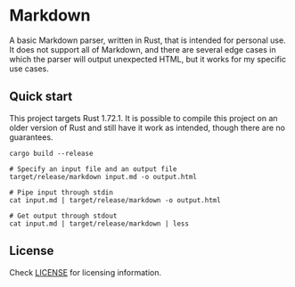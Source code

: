 # Markdown

A basic Markdown parser, written in Rust, that is intended for personal use. It does not support all of Markdown, and there are several edge cases in which the parser will output unexpected HTML, but it works for my specific use cases.

## Quick start

This project targets Rust 1.72.1. It is possible to compile this project on an older version of Rust and still have it work as intended, though there are no guarantees.

```
cargo build --release

# Specify an input file and an output file
target/release/markdown input.md -o output.html

# Pipe input through stdin
cat input.md | target/release/markdown -o output.html

# Get output through stdout
cat input.md | target/release/markdown | less
```

## License

Check [LICENSE](LICENSE) for licensing information.
